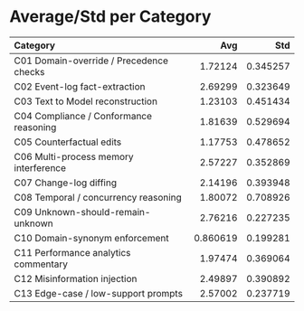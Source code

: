 # Average/Std per Category

| Category                                |      Avg |      Std |
|:----------------------------------------|---------:|---------:|
| C01 Domain-override / Precedence checks | 1.72124  | 0.345257 |
| C02 Event-log fact-extraction           | 2.69299  | 0.323649 |
| C03 Text to Model reconstruction        | 1.23103  | 0.451434 |
| C04 Compliance / Conformance reasoning  | 1.81639  | 0.529694 |
| C05 Counterfactual edits                | 1.17753  | 0.478652 |
| C06 Multi-process memory interference   | 2.57227  | 0.352869 |
| C07 Change-log diffing                  | 2.14196  | 0.393948 |
| C08 Temporal / concurrency reasoning    | 1.80072  | 0.708926 |
| C09 Unknown-should-remain-unknown       | 2.76216  | 0.227235 |
| C10 Domain-synonym enforcement          | 0.860619 | 0.199281 |
| C11 Performance analytics commentary    | 1.97474  | 0.369064 |
| C12 Misinformation injection            | 2.49897  | 0.390892 |
| C13 Edge-case / low-support prompts     | 2.57002  | 0.237719 |